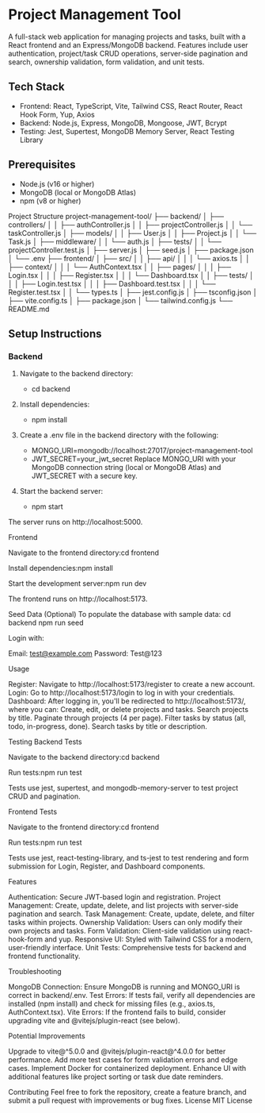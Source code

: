 # Project Management Tool
A full-stack web application for managing projects and tasks, built with a React frontend and an Express/MongoDB backend. Features include user authentication, project/task CRUD operations, server-side pagination and search, ownership validation, form validation, and unit tests.

## Tech Stack
* Frontend: React, TypeScript, Vite, Tailwind CSS, React Router, React Hook Form, Yup, Axios
* Backend: Node.js, Express, MongoDB, Mongoose, JWT, Bcrypt
* Testing: Jest, Supertest, MongoDB Memory Server, React Testing Library

## Prerequisites

* Node.js (v16 or higher)
* MongoDB (local or MongoDB Atlas)
* npm (v8 or higher)

Project Structure
project-management-tool/
├── backend/
│   ├── controllers/
│   │   ├── authController.js
│   │   ├── projectController.js
│   │   └── taskController.js
│   ├── models/
│   │   ├── User.js
│   │   ├── Project.js
│   │   └── Task.js
│   ├── middleware/
│   │   └── auth.js
│   ├── tests/
│   │   └── projectController.test.js
│   ├── server.js
│   ├── seed.js
│   ├── package.json
│   └── .env
├── frontend/
│   ├── src/
│   │   ├── api/
│   │   │   └── axios.ts
│   │   ├── context/
│   │   │   └── AuthContext.tsx
│   │   ├── pages/
│   │   │   ├── Login.tsx
│   │   │   ├── Register.tsx
│   │   │   └── Dashboard.tsx
│   │   ├── tests/
│   │   │   ├── Login.test.tsx
│   │   │   ├── Dashboard.test.tsx
│   │   │   └── Register.test.tsx
│   │   └── types.ts
│   ├── jest.config.js
│   ├── tsconfig.json
│   ├── vite.config.ts
│   ├── package.json
│   └── tailwind.config.js
└── README.md

## Setup Instructions
### Backend

1. Navigate to the backend directory:
   * cd backend


2. Install dependencies:
   * npm install


3. Create a .env file in the backend directory with the following:
   * MONGO_URI=mongodb://localhost:27017/project-management-tool
   * JWT_SECRET=your_jwt_secret
      Replace MONGO_URI with your MongoDB connection string (local or MongoDB Atlas) and JWT_SECRET with a secure key.
4. Start the backend server:
   * npm start

The server runs on http://localhost:5000.

Frontend

Navigate to the frontend directory:cd frontend


Install dependencies:npm install


Start the development server:npm run dev

The frontend runs on http://localhost:5173.

Seed Data (Optional)
To populate the database with sample data:
cd backend
npm run seed

Login with:

Email: test@example.com
Password: Test@123

Usage

Register: Navigate to http://localhost:5173/register to create a new account.
Login: Go to http://localhost:5173/login to log in with your credentials.
Dashboard: After logging in, you'll be redirected to http://localhost:5173/, where you can:
Create, edit, or delete projects and tasks.
Search projects by title.
Paginate through projects (4 per page).
Filter tasks by status (all, todo, in-progress, done).
Search tasks by title or description.



Testing
Backend Tests

Navigate to the backend directory:cd backend


Run tests:npm run test

Tests use jest, supertest, and mongodb-memory-server to test project CRUD and pagination.

Frontend Tests

Navigate to the frontend directory:cd frontend


Run tests:npm run test

Tests use jest, react-testing-library, and ts-jest to test rendering and form submission for Login, Register, and Dashboard components.

Features

Authentication: Secure JWT-based login and registration.
Project Management: Create, update, delete, and list projects with server-side pagination and search.
Task Management: Create, update, delete, and filter tasks within projects.
Ownership Validation: Users can only modify their own projects and tasks.
Form Validation: Client-side validation using react-hook-form and yup.
Responsive UI: Styled with Tailwind CSS for a modern, user-friendly interface.
Unit Tests: Comprehensive tests for backend and frontend functionality.

Troubleshooting

MongoDB Connection: Ensure MongoDB is running and MONGO_URI is correct in backend/.env.
Test Errors: If tests fail, verify all dependencies are installed (npm install) and check for missing files (e.g., axios.ts, AuthContext.tsx).
Vite Errors: If the frontend fails to build, consider upgrading vite and @vitejs/plugin-react (see below).

Potential Improvements

Upgrade to vite@^5.0.0 and @vitejs/plugin-react@^4.0.0 for better performance.
Add more test cases for form validation errors and edge cases.
Implement Docker for containerized deployment.
Enhance UI with additional features like project sorting or task due date reminders.

Contributing
Feel free to fork the repository, create a feature branch, and submit a pull request with improvements or bug fixes.
License
MIT License
